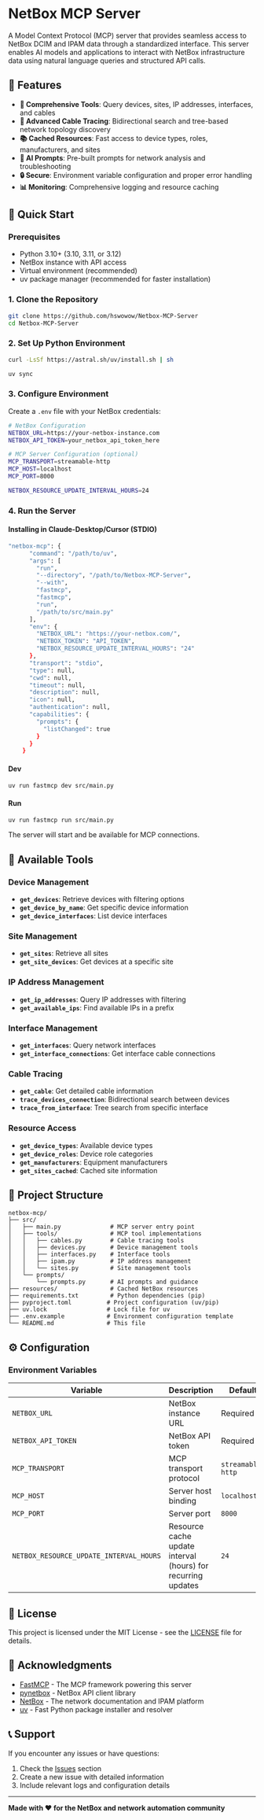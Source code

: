 # NetBox MCP Server

A Model Context Protocol (MCP) server that provides seamless access to NetBox DCIM and IPAM data through a standardized interface. This server enables AI models and applications to interact with NetBox infrastructure data using natural language queries and structured API calls.

## 🌟 Features

- **🔧 Comprehensive Tools**: Query devices, sites, IP addresses, interfaces, and cables
- **🔌 Advanced Cable Tracing**: Bidirectional search and tree-based network topology discovery
- **📚 Cached Resources**: Fast access to device types, roles, manufacturers, and sites
- **💬 AI Prompts**: Pre-built prompts for network analysis and troubleshooting
- **🔒 Secure**: Environment variable configuration and proper error handling
- **📊 Monitoring**: Comprehensive logging and resource caching

## 🚀 Quick Start

### Prerequisites

- Python 3.10+ (3.10, 3.11, or 3.12)
- NetBox instance with API access
- Virtual environment (recommended)
- uv package manager (recommended for faster installation)

### 1. Clone the Repository

```bash
git clone https://github.com/hswowow/Netbox-MCP-Server
cd Netbox-MCP-Server
```

### 2. Set Up Python Environment

```bash
curl -LsSf https://astral.sh/uv/install.sh | sh

uv sync
```

### 3. Configure Environment

Create a `.env` file with your NetBox credentials:

```bash
# NetBox Configuration
NETBOX_URL=https://your-netbox-instance.com
NETBOX_API_TOKEN=your_netbox_api_token_here

# MCP Server Configuration (optional)
MCP_TRANSPORT=streamable-http
MCP_HOST=localhost
MCP_PORT=8000

NETBOX_RESOURCE_UPDATE_INTERVAL_HOURS=24
```

### 4. Run the Server

#### Installing in Claude-Desktop/Cursor (STDIO)
```bash
"netbox-mcp": {
      "command": "/path/to/uv",
      "args": [
        "run",
        "--directory", "/path/to/Netbox-MCP-Server",
        "--with",
        "fastmcp",
        "fastmcp",
        "run",
        "/path/to/src/main.py"
      ],
      "env": {
        "NETBOX_URL": "https://your-netbox.com/",
        "NETBOX_TOKEN": "API_TOKEN",
        "NETBOX_RESOURCE_UPDATE_INTERVAL_HOURS": "24"
      },
      "transport": "stdio",
      "type": null,
      "cwd": null,
      "timeout": null,
      "description": null,
      "icon": null,
      "authentication": null,
      "capabilities": {
        "prompts": {
          "listChanged": true
        }
      }
    }
```

#### Dev
```bash
uv run fastmcp dev src/main.py 
```

#### Run
```bash
uv run fastmcp run src/main.py 
```

The server will start and be available for MCP connections.


## 🔧 Available Tools

### Device Management
- **`get_devices`**: Retrieve devices with filtering options
- **`get_device_by_name`**: Get specific device information
- **`get_device_interfaces`**: List device interfaces

### Site Management  
- **`get_sites`**: Retrieve all sites
- **`get_site_devices`**: Get devices at a specific site

### IP Address Management
- **`get_ip_addresses`**: Query IP addresses with filtering
- **`get_available_ips`**: Find available IPs in a prefix

### Interface Management
- **`get_interfaces`**: Query network interfaces
- **`get_interface_connections`**: Get interface cable connections

### Cable Tracing
- **`get_cable`**: Get detailed cable information
- **`trace_devices_connection`**: Bidirectional search between devices
- **`trace_from_interface`**: Tree search from specific interface

### Resource Access
- **`get_device_types`**: Available device types
- **`get_device_roles`**: Device role categories
- **`get_manufacturers`**: Equipment manufacturers
- **`get_sites_cached`**: Cached site information


## 📁 Project Structure

```
netbox-mcp/
├── src/
│   ├── main.py              # MCP server entry point
│   ├── tools/               # MCP tool implementations
│   │   ├── cables.py        # Cable tracing tools
│   │   ├── devices.py       # Device management tools
│   │   ├── interfaces.py    # Interface tools
│   │   ├── ipam.py          # IP address management
│   │   └── sites.py         # Site management tools
│   └── prompts/
│       └── prompts.py       # AI prompts and guidance
├── resources/               # Cached NetBox resources
├── requirements.txt         # Python dependencies (pip)
├── pyproject.toml          # Project configuration (uv/pip)
├── uv.lock                 # Lock file for uv
├── .env.example            # Environment configuration template
└── README.md               # This file
```

## ⚙️ Configuration

### Environment Variables

| Variable | Description | Default |
|----------|-------------|---------|
| `NETBOX_URL` | NetBox instance URL | Required |
| `NETBOX_API_TOKEN` | NetBox API token | Required |
| `MCP_TRANSPORT` | MCP transport protocol | `streamable-http` |
| `MCP_HOST` | Server host binding | `localhost` |
| `MCP_PORT` | Server port | `8000` |
| `NETBOX_RESOURCE_UPDATE_INTERVAL_HOURS` | Resource cache update interval (hours) for recurring updates | `24` |

## 📄 License

This project is licensed under the MIT License - see the [LICENSE](LICENSE) file for details.

## 🙏 Acknowledgments

- [FastMCP](https://github.com/jlowin/fastmcp) - The MCP framework powering this server
- [pynetbox](https://github.com/netbox-community/pynetbox) - NetBox API client library
- [NetBox](https://netbox.dev/) - The network documentation and IPAM platform
- [uv](https://github.com/astral-sh/uv) - Fast Python package installer and resolver

## 📞 Support

If you encounter any issues or have questions:

1. Check the [Issues](https://github.com/your-username/netbox-mcp/issues) section
2. Create a new issue with detailed information
3. Include relevant logs and configuration details

---

**Made with ❤️ for the NetBox and network automation community**

